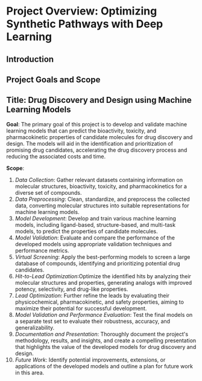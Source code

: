 # Project Overview: Optimizing Synthetic Pathways with Deep Learning
## Introduction

## Project Goals and Scope

## Title: Drug Discovery and Design using Machine Learning Models

**Goal**: The primary goal of this project is to develop and validate machine learning models that can predict the bioactivity, toxicity, and pharmacokinetic properties of candidate molecules for drug discovery and design. The models will aid in the identification and prioritization of promising drug candidates, accelerating the drug discovery process and reducing the associated costs and time.

**Scope**:

   1. *Data Collection*: Gather relevant datasets containing information on molecular structures, bioactivity, toxicity, and pharmacokinetics for a diverse set of compounds.
   2. *Data Preprocessing*: Clean, standardize, and preprocess the collected data, converting molecular structures into suitable representations for machine learning models.
   3. *Model Development*: Develop and train various machine learning models, including ligand-based, structure-based, and multi-task models, to predict the properties of candidate molecules.
   4. *Model Validation*: Evaluate and compare the performance of the developed models using appropriate validation techniques and performance metrics.
   5. *Virtual Screening*: Apply the best-performing models to screen a large database of compounds, identifying and prioritizing potential drug candidates.
   6. *Hit-to-Lead Optimization*:Optimize the identified hits by analyzing their molecular structures and properties, generating analogs with improved potency, selectivity, and drug-like properties.
   7. *Lead Optimization*: Further refine the leads by evaluating their physicochemical, pharmacokinetic, and safety properties, aiming to maximize their potential for successful development.
   8. *Model Validation and Performance Evaluation*: Test the final models on a separate test set to evaluate their robustness, accuracy, and generalizability.
   9. *Documentation and Presentation*: Thoroughly document the project's methodology, results, and insights, and create a compelling presentation that highlights the value of the developed models for drug discovery and design.
   10. *Future Work*: Identify potential improvements, extensions, or applications of the developed models and outline a plan for future work in this area.
